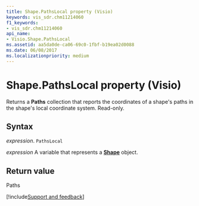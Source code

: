 ```yaml
---
title: Shape.PathsLocal property (Visio)
keywords: vis_sdr.chm11214060
f1_keywords:
- vis_sdr.chm11214060
api_name:
- Visio.Shape.PathsLocal
ms.assetid: aa5da0de-ca06-69c0-1fbf-b19ea02d0088
ms.date: 06/08/2017
ms.localizationpriority: medium
---
```



# Shape.PathsLocal property (Visio)

Returns a **Paths** collection that reports the coordinates of a shape's paths in the shape's local coordinate system. Read-only.


## Syntax

_expression_. `PathsLocal`

_expression_ A variable that represents a **[Shape](Visio.Shape.md)** object.


## Return value

Paths

[!include[Support and feedback](~/includes/feedback-boilerplate.md)]